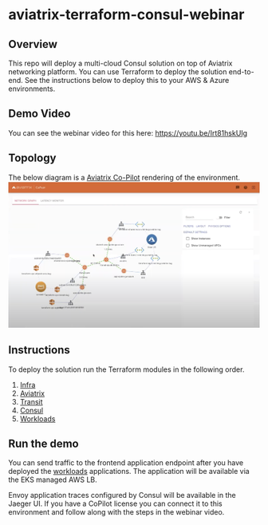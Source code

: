 # aviatrix-terraform-consul-webinar

## Overview
This repo will deploy a multi-cloud Consul solution on top of Aviatrix networking platform.
You can use Terraform to deploy the solution end-to-end.
See the instructions below to deploy this to your AWS & Azure environments.

## Demo Video
You can see the webinar video for this here: https://youtu.be/Irt81hskUIg

## Topology
The below diagram is a [Aviatrix Co-Pilot](https://aviatrix.com/cloud-network-platform/) rendering of the environment.
![Topology](copilot.png)

## Instructions
To deploy the solution run the Terraform modules in the following order.

1. [Infra](terraform/infra)
1. [Aviatrix](terraform/aviatrix)
1. [Transit](terraform/transit)
1. [Consul](terraform/consul)
1. [Workloads](terraform/workloads)

## Run the demo
You can send traffic to the frontend application endpoint after you have deployed the [workloads](terraform/workloads) applications.
The application will be available via the EKS managed AWS LB. <br>

Envoy application traces configured by Consul will be available in the Jaeger UI.
If you have a CoPilot license you can connect it to this environment and follow along with the steps in the webinar video.
